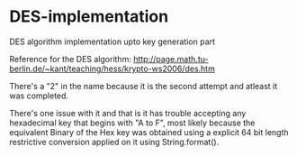# DES-implementation
DES algorithm implementation upto key generation part

Reference for the DES algorithm:
http://page.math.tu-berlin.de/~kant/teaching/hess/krypto-ws2006/des.htm

There's a "2" in the name because it is the second attempt and atleast it was completed. 

There's one issue with it and that is it has trouble accepting any hexadecimal key that 
begins with "A to F", most likely because the equivalent Binary of the Hex key was obtained using 
a explicit 64 bit length restrictive conversion applied on it using String.format().
